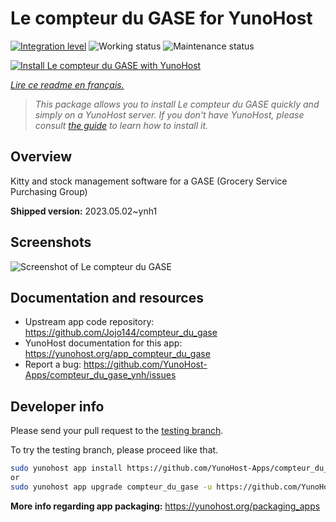 <!--
N.B.: This README was automatically generated by https://github.com/YunoHost/apps/tree/master/tools/README-generator
It shall NOT be edited by hand.
-->

# Le compteur du GASE for YunoHost

[![Integration level](https://dash.yunohost.org/integration/compteur_du_gase.svg)](https://dash.yunohost.org/appci/app/compteur_du_gase) ![Working status](https://ci-apps.yunohost.org/ci/badges/compteur_du_gase.status.svg) ![Maintenance status](https://ci-apps.yunohost.org/ci/badges/compteur_du_gase.maintain.svg)

[![Install Le compteur du GASE with YunoHost](https://install-app.yunohost.org/install-with-yunohost.svg)](https://install-app.yunohost.org/?app=compteur_du_gase)

*[Lire ce readme en français.](./README_fr.md)*

> *This package allows you to install Le compteur du GASE quickly and simply on a YunoHost server.
If you don't have YunoHost, please consult [the guide](https://yunohost.org/#/install) to learn how to install it.*

## Overview

Kitty and stock management software for a GASE (Grocery Service Purchasing Group)

**Shipped version:** 2023.05.02~ynh1

## Screenshots

![Screenshot of Le compteur du GASE](./doc/screenshots/Screenshot_2021-12-26_Le-compteur-du-GASE.png)

## Documentation and resources

* Upstream app code repository: <https://github.com/Jojo144/compteur_du_gase>
* YunoHost documentation for this app: <https://yunohost.org/app_compteur_du_gase>
* Report a bug: <https://github.com/YunoHost-Apps/compteur_du_gase_ynh/issues>

## Developer info

Please send your pull request to the [testing branch](https://github.com/YunoHost-Apps/compteur_du_gase_ynh/tree/testing).

To try the testing branch, please proceed like that.

``` bash
sudo yunohost app install https://github.com/YunoHost-Apps/compteur_du_gase_ynh/tree/testing --debug
or
sudo yunohost app upgrade compteur_du_gase -u https://github.com/YunoHost-Apps/compteur_du_gase_ynh/tree/testing --debug
```

**More info regarding app packaging:** <https://yunohost.org/packaging_apps>
